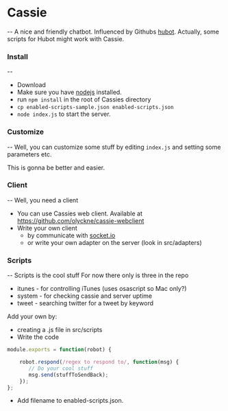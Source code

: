 # Cassie
--
A nice and friendly chatbot.
Influenced by Githubs [hubot](https://github.com/github/hubot). 
Actually, some scripts for Hubot might work with Cassie.


### Install
--
- Download
- Make sure you have [nodejs](http://nodejs.org) installed.
- run `npm install` in the root of Cassies directory
- `cp enabled-scripts-sample.json enabled-scripts.json`
- `node index.js` to start the server.


### Customize
--
Well, you can customize some stuff by editing `index.js` and setting some parameters etc.

This is gonna be better and easier.

### Client
--
Well, you need a client

- You can use Cassies web client. Available at <https://github.com/olyckne/cassie-webclient>
- Write your own client
    - by communicate with [socket.io](http://socket.io)
    - or write your own adapter on the server (look in src/adapters)

### Scripts
--
Scripts is the cool stuff
For now there only is three in the repo

- itunes - for controlling iTunes (uses osascript so Mac only?)
- system - for checking cassie and server uptime
- tweet - searching twitter for a tweet by keyword

Add your own by:

- creating a .js file in src/scripts
- Write the code 
```javascript
module.exports = function(robot) {

    robot.respond(/regex to respond to/, function(msg) {
       // Do your cool stuff
       msg.send(stuffToSendBack);
    });
};
```
- Add filename to enabled-scripts.json. 

